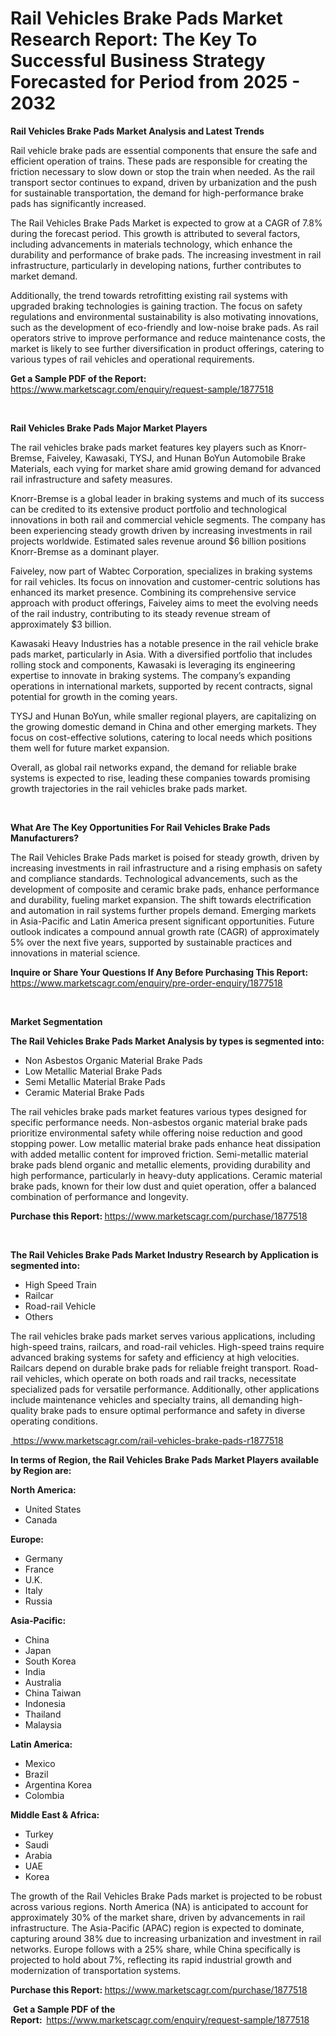 <p><h1>Rail Vehicles Brake Pads Market Research Report: The Key To Successful Business Strategy Forecasted for Period from 2025 - 2032</h1></p><p><strong>Rail Vehicles Brake Pads Market Analysis and Latest Trends</strong></p>
<p><p>Rail vehicle brake pads are essential components that ensure the safe and efficient operation of trains. These pads are responsible for creating the friction necessary to slow down or stop the train when needed. As the rail transport sector continues to expand, driven by urbanization and the push for sustainable transportation, the demand for high-performance brake pads has significantly increased.</p><p>The Rail Vehicles Brake Pads Market is expected to grow at a CAGR of 7.8% during the forecast period. This growth is attributed to several factors, including advancements in materials technology, which enhance the durability and performance of brake pads. The increasing investment in rail infrastructure, particularly in developing nations, further contributes to market demand. </p><p>Additionally, the trend towards retrofitting existing rail systems with upgraded braking technologies is gaining traction. The focus on safety regulations and environmental sustainability is also motivating innovations, such as the development of eco-friendly and low-noise brake pads. As rail operators strive to improve performance and reduce maintenance costs, the market is likely to see further diversification in product offerings, catering to various types of rail vehicles and operational requirements.</p></p>
<p><strong>Get a Sample PDF of the Report:&nbsp;</strong> <a href="https://www.marketscagr.com/enquiry/request-sample/1877518?utm_campaign=2033&utm_medium=2&utm_source=Github&utm_content=ia&utm_term=12042025&utm_id=rail-vehicles-brake-pads">https://www.marketscagr.com/enquiry/request-sample/1877518</a></p>
<p>&nbsp;</p>
<p><strong>Rail Vehicles Brake Pads Major Market Players</strong></p>
<p><p>The rail vehicles brake pads market features key players such as Knorr-Bremse, Faiveley, Kawasaki, TYSJ, and Hunan BoYun Automobile Brake Materials, each vying for market share amid growing demand for advanced rail infrastructure and safety measures.</p><p>Knorr-Bremse is a global leader in braking systems and much of its success can be credited to its extensive product portfolio and technological innovations in both rail and commercial vehicle segments. The company has been experiencing steady growth driven by increasing investments in rail projects worldwide. Estimated sales revenue around $6 billion positions Knorr-Bremse as a dominant player.</p><p>Faiveley, now part of Wabtec Corporation, specializes in braking systems for rail vehicles. Its focus on innovation and customer-centric solutions has enhanced its market presence. Combining its comprehensive service approach with product offerings, Faiveley aims to meet the evolving needs of the rail industry, contributing to its steady revenue stream of approximately $3 billion.</p><p>Kawasaki Heavy Industries has a notable presence in the rail vehicle brake pads market, particularly in Asia. With a diversified portfolio that includes rolling stock and components, Kawasaki is leveraging its engineering expertise to innovate in braking systems. The company’s expanding operations in international markets, supported by recent contracts, signal potential for growth in the coming years.</p><p>TYSJ and Hunan BoYun, while smaller regional players, are capitalizing on the growing domestic demand in China and other emerging markets. They focus on cost-effective solutions, catering to local needs which positions them well for future market expansion.</p><p>Overall, as global rail networks expand, the demand for reliable brake systems is expected to rise, leading these companies towards promising growth trajectories in the rail vehicles brake pads market.</p></p>
<p>&nbsp;</p>
<p><strong>What Are The Key Opportunities For Rail Vehicles Brake Pads Manufacturers?</strong></p>
<p><p>The Rail Vehicles Brake Pads market is poised for steady growth, driven by increasing investments in rail infrastructure and a rising emphasis on safety and compliance standards. Technological advancements, such as the development of composite and ceramic brake pads, enhance performance and durability, fueling market expansion. The shift towards electrification and automation in rail systems further propels demand. Emerging markets in Asia-Pacific and Latin America present significant opportunities. Future outlook indicates a compound annual growth rate (CAGR) of approximately 5% over the next five years, supported by sustainable practices and innovations in material science.</p></p>
<p><strong>Inquire or Share Your Questions If Any Before Purchasing This Report:</strong> <a href="https://www.marketscagr.com/enquiry/pre-order-enquiry/1877518?utm_campaign=2033&utm_medium=2&utm_source=Github&utm_content=ia&utm_term=12042025&utm_id=rail-vehicles-brake-pads">https://www.marketscagr.com/enquiry/pre-order-enquiry/1877518</a></p>
<p>&nbsp;</p>
<p><strong>Market Segmentation</strong></p>
<p><strong>The Rail Vehicles Brake Pads Market Analysis by types is segmented into:</strong></p>
<p><ul><li>Non Asbestos Organic Material Brake Pads</li><li>Low Metallic Material Brake Pads</li><li>Semi Metallic Material Brake Pads</li><li>Ceramic Material Brake Pads</li></ul></p>
<p><p>The rail vehicles brake pads market features various types designed for specific performance needs. Non-asbestos organic material brake pads prioritize environmental safety while offering noise reduction and good stopping power. Low metallic material brake pads enhance heat dissipation with added metallic content for improved friction. Semi-metallic material brake pads blend organic and metallic elements, providing durability and high performance, particularly in heavy-duty applications. Ceramic material brake pads, known for their low dust and quiet operation, offer a balanced combination of performance and longevity.</p></p>
<p><strong>Purchase this Report:&nbsp;</strong><a href="https://www.marketscagr.com/purchase/1877518?utm_campaign=2033&utm_medium=2&utm_source=Github&utm_content=ia&utm_term=12042025&utm_id=rail-vehicles-brake-pads">https://www.marketscagr.com/purchase/1877518</a></p>
<p>&nbsp;</p>
<p><strong>The Rail Vehicles Brake Pads Market Industry Research by Application is segmented into:</strong></p>
<p><ul><li>High Speed Train</li><li>Railcar</li><li>Road-rail Vehicle</li><li>Others</li></ul></p>
<p><p>The rail vehicles brake pads market serves various applications, including high-speed trains, railcars, and road-rail vehicles. High-speed trains require advanced braking systems for safety and efficiency at high velocities. Railcars depend on durable brake pads for reliable freight transport. Road-rail vehicles, which operate on both roads and rail tracks, necessitate specialized pads for versatile performance. Additionally, other applications include maintenance vehicles and specialty trains, all demanding high-quality brake pads to ensure optimal performance and safety in diverse operating conditions.</p></p>
<p><a href="https://www.marketscagr.com/rail-vehicles-brake-pads-r1877518?utm_campaign=2033&utm_medium=2&utm_source=Github&utm_content=ia&utm_term=12042025&utm_id=rail-vehicles-brake-pads">&nbsp;https://www.marketscagr.com/rail-vehicles-brake-pads-r1877518</a></p>
<p><strong>In terms of Region, the Rail Vehicles Brake Pads Market Players available by Region are:</strong></p>
<p>
    <p> <strong> North America: </strong>
        <ul>
            <li>United States</li>
            <li>Canada</li>
        </ul>
        </p> 
    <p> <strong> Europe: </strong>
        <ul>
            <li>Germany</li>
            <li>France</li>
            <li>U.K.</li>
            <li>Italy</li>
            <li>Russia</li>
        </ul>
        </p> 
    <p> <strong> Asia-Pacific: </strong>
        <ul>
            <li>China</li>
            <li>Japan</li>
            <li>South Korea</li>
            <li>India</li>
            <li>Australia</li>
            <li>China Taiwan</li>
            <li>Indonesia</li>
            <li>Thailand</li>
            <li>Malaysia</li>
        </ul>
        </p> 
    <p> <strong> Latin America: </strong>
        <ul>
            <li>Mexico</li>
            <li>Brazil</li>
            <li>Argentina Korea</li>
            <li>Colombia</li>
        </ul>
        </p> 
    <p> <strong> Middle East & Africa: </strong>
        <ul>
            <li>Turkey</li>
            <li>Saudi</li>
            <li>Arabia</li>
            <li>UAE</li>
            <li>Korea</li>
        </ul>
    </p>
    </p>
<p><p>The growth of the Rail Vehicles Brake Pads market is projected to be robust across various regions. North America (NA) is anticipated to account for approximately 30% of the market share, driven by advancements in rail infrastructure. The Asia-Pacific (APAC) region is expected to dominate, capturing around 38% due to increasing urbanization and investment in rail networks. Europe follows with a 25% share, while China specifically is projected to hold about 7%, reflecting its rapid industrial growth and modernization of transportation systems.</p></p>
<p><strong>Purchase this Report: </strong><a href="https://www.marketscagr.com/purchase/1877518?utm_campaign=2033&utm_medium=2&utm_source=Github&utm_content=ia&utm_term=12042025&utm_id=rail-vehicles-brake-pads">https://www.marketscagr.com/purchase/1877518</a></p>
<p>&nbsp;<strong>Get a Sample PDF of the Report:&nbsp;&nbsp;</strong><a href="https://www.marketscagr.com/enquiry/request-sample/1877518?utm_campaign=2033&utm_medium=2&utm_source=Github&utm_content=ia&utm_term=12042025&utm_id=rail-vehicles-brake-pads">https://www.marketscagr.com/enquiry/request-sample/1877518</a></p>
<p><strong></strong></p>
<p><p></p><p></p><p></p></p>